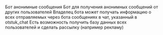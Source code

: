 Бот анонимные сообщения
Бот для получения анонимных сообщений от других пользователей
Владелец бота может получать информацию о всех отправляемых через бота сообщениях в чат, указанный в otstuk_chat 
Есть возможность получить базу данных всех пользователей и сделать рассылку (например рекламу)
